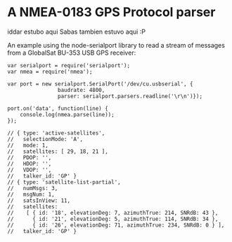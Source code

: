 A NMEA-0183 GPS Protocol parser
===============================

iddar estubo aqui
Sabas tambien estuvo aqui :P

An example using the node-serialport library to read a stream of messages
from a GlobalSat BU-353 USB GPS receiver:

````
var serialport = require('serialport');
var nmea = require('nmea');

var port = new serialport.SerialPort('/dev/cu.usbserial', {
                baudrate: 4800,
                parser: serialport.parsers.readline('\r\n')});

port.on('data', function(line) {
    console.log(nmea.parse(line));
});

// { type: 'active-satellites',
//   selectionMode: 'A',
//   mode: 1,
//   satellites: [ 29, 18, 21 ],
//   PDOP: '',
//   HDOP: '',
//   VDOP: '',
//   talker_id: 'GP' }
// { type: 'satellite-list-partial',
//   numMsgs: 3,
//   msgNum: 1,
//   satsInView: 11,
//   satellites:
//    [ { id: '18', elevationDeg: 7, azimuthTrue: 214, SNRdB: 43 },
//      { id: '21', elevationDeg: 5, azimuthTrue: 114, SNRdB: 34 },
//      { id: '26', elevationDeg: 71, azimuthTrue: 234, SNRdB: 0 } ],
//   talker_id: 'GP' }

````
